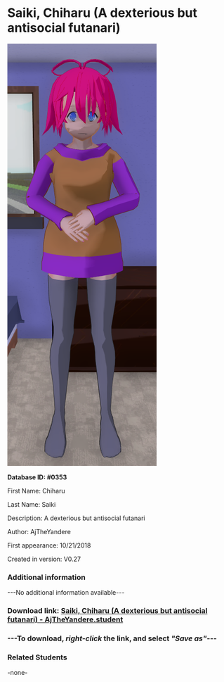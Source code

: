 # Saiki, Chiharu (A dexterious but antisocial futanari)

<img src="../../Files/Images/Saiki, Chiharu (A dexterious but antisocial futanari).png" title="Saiki, Chiharu (A dexterious but antisocial futanari) - AjTheYandere">

**Database ID: #0353**

First Name: Chiharu

Last Name: Saiki

Description: A dexterious but antisocial futanari

Author: AjTheYandere

First appearance: 10/21/2018

Created in version: V0.27

### Additional information

---No additional information available---

### Download link: <a href="https://raw.githubusercontent.com/Arbiter1223/Daigaku-Gurashi-Custom-Students/master/Files/Student%20Files/Saiki%2C%20Chiharu%20(A%20dexterious%20but%20antisocial%20futanari)%20-%20AjTheYandere.student">Saiki, Chiharu (A dexterious but antisocial futanari) - AjTheYandere.student</a>

### ---**To download, _right-click_ the link, and select _"Save as"_**---

### Related Students

-none-
